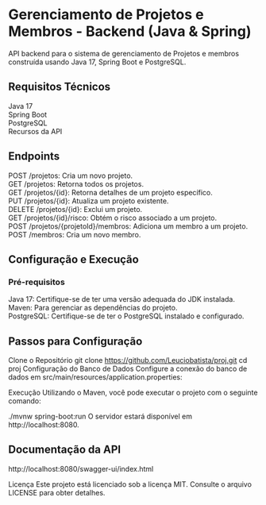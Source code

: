<h1>Gerenciamento de Projetos e Membros - Backend (Java & Spring)</h1>

API backend para o sistema de gerenciamento de Projetos e membros construída usando Java 17, Spring Boot e PostgreSQL.

<h2>Requisitos Técnicos</h2>

Java 17<br>
Spring Boot<br>
PostgreSQL<br>
Recursos da API<br>

<h2>Endpoints</h2>

POST /projetos: Cria um novo projeto.<br>
GET /projetos: Retorna todos os projetos.<br>
GET /projetos/{id}: Retorna detalhes de um projeto específico.<br>
PUT /projetos/{id}: Atualiza um projeto existente.<br>
DELETE /projetos/{id}: Exclui um projeto.<br>
GET /projetos/{id}/risco: Obtém o risco associado a um projeto.<br>
POST /projetos/{projetoId}/membros: Adiciona um membro a um projeto.<br>
POST /membros: Cria um novo membro.

<h2>Configuração e Execução</h2>

<h3>Pré-requisitos</h3>

Java 17: Certifique-se de ter uma versão adequada do JDK instalada.<br>
Maven: Para gerenciar as dependências do projeto.<br>
PostgreSQL: Certifique-se de ter o PostgreSQL instalado e configurado.<br>

<h2>Passos para Configuração</h2>

Clone o Repositório
git clone https://github.com/Leuciobatista/proj.git
cd proj
Configuração do Banco de Dados
Configure a conexão do banco de dados em src/main/resources/application.properties:


Execução
Utilizando o Maven, você pode executar o projeto com o seguinte comando:

./mvnw spring-boot:run
O servidor estará disponível em http://localhost:8080.

<h2>Documentação da API</h2>
http://localhost:8080/swagger-ui/index.html

Licença
Este projeto está licenciado sob a licença MIT. Consulte o arquivo LICENSE para obter detalhes.
